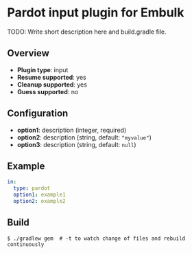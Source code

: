 # Pardot input plugin for Embulk

TODO: Write short description here and build.gradle file.

## Overview

* **Plugin type**: input
* **Resume supported**: yes
* **Cleanup supported**: yes
* **Guess supported**: no

## Configuration

- **option1**: description (integer, required)
- **option2**: description (string, default: `"myvalue"`)
- **option3**: description (string, default: `null`)

## Example

```yaml
in:
  type: pardot
  option1: example1
  option2: example2
```


## Build

```
$ ./gradlew gem  # -t to watch change of files and rebuild continuously
```
